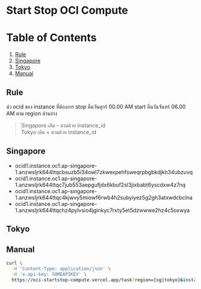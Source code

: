 # Start Stop OCI Compute

# Table of Contents

1. [Rule](#Rule)
2. [Singapore](#Singapore)
3. [Tokyo](#Tokyo)
4. [Manual](#Manual)
## Rule

นำ ocid ของ instance ที่ต้องการ stop คืนวันศุกร์ 00.00 AM start คืนวันจันทร์ 06.00 AM ตาม region ด้านล่าง
> Singapore เติม - ตามด้วย instance_id\
> Tokyo เติม + ตามด้วย instance_id

## Singapore

- ocid1.instance.oc1.ap-singapore-1.anzwsljrk644ttqcbsuzb5i34owl7zkwexpehfsweqrpbgbkdjkh34ubzuvq
- ocid1.instance.oc1.ap-singapore-1.anzwsljrk644ttqc7jub553aepgufjdx6kbuf2sl3jixbabt6yscdxw4z7nq
- ocid1.instance.oc1.ap-singapore-1.anzwsljrk644ttqc4kjwvy5miowf6rwb4h2subyiyez5g2gh3atxwdcbclna
- ocid1.instance.oc1.ap-singapore-1.anzwsljrk644ttqchz4pylvsio4jginkyc7rxty5et5dzwwwe2hz4c5oxwya

## Tokyo

## Manual
```bash
curl \
  -H 'Content-Type: application/json' \
  -H 'x-api-key: SOMEAPIKEY' \
  https://oci-startstop-compute.vercel.app/task?region={sg|tokyo}&instanceId={instanceId}&action={start|stop}
```

